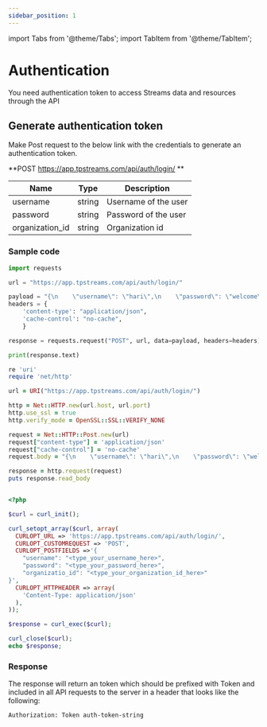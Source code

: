 ```yaml
---
sidebar_position: 1
---
```


import Tabs from '@theme/Tabs';
import TabItem from '@theme/TabItem';

# Authentication

You need authentication token to access Streams data and resources through the API

## Generate authentication token

Make Post request to the below link with the credentials to generate an authentication token.


**POST https://app.tpstreams.com/api/auth/login/ **

| Name               | Type        | Description |
| -----------        | ----------- |----------- |
| username           | string      | Username of the user |
| password           | string      | Password of the user |
| organization_id    | string      | Organization id |


### Sample code

<Tabs>
<TabItem value="py" label="Python">

```py
import requests

url = "https://app.tpstreams.com/api/auth/login/"

payload = "{\n    \"username\": \"hari\",\n    \"password\": \"welcome\",\n \"organization_id\": \"auhf2k\"}"
headers = {
    'content-type': "application/json",
    'cache-control': "no-cache",
    }

response = requests.request("POST", url, data=payload, headers=headers)

print(response.text)
```

</TabItem>
<TabItem value="rb" label="Ruby">

```rb
re 'uri'
require 'net/http'

url = URI("https://app.tpstreams.com/api/auth/login/")

http = Net::HTTP.new(url.host, url.port)
http.use_ssl = true
http.verify_mode = OpenSSL::SSL::VERIFY_NONE

request = Net::HTTP::Post.new(url)
request["content-type"] = 'application/json'
request["cache-control"] = 'no-cache'
request.body = "{\n    \"username\": \"hari\",\n    \"password\": \"welcome\",\n \"organization_id\": \"auhf2k\"}"

response = http.request(request)
puts response.read_body

```

</TabItem>

<TabItem value="php" label="php">

```php

<?php

$curl = curl_init();

curl_setopt_array($curl, array(
  CURLOPT_URL => 'https://app.tpstreams.com/api/auth/login/',
  CURLOPT_CUSTOMREQUEST => 'POST',
  CURLOPT_POSTFIELDS =>'{
    "username": "<type_your_username_here>",
    "password": "<type_your_password_here>",
    "organizatio_id": "<type_your_organization_id_here>"
}',
  CURLOPT_HTTPHEADER => array(
    'Content-Type: application/json'
  ),
));

$response = curl_exec($curl);

curl_close($curl);
echo $response;
```

</TabItem>
</Tabs>

### Response

The response will return an token which should be prefixed with Token and included in all API requests to the server in a header that looks like the following:

```bash
Authorization: Token auth-token-string
```
